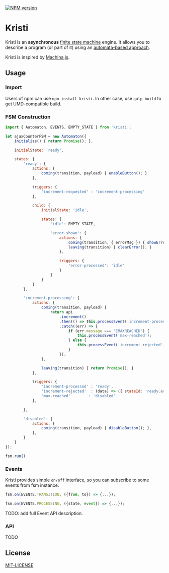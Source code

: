 [![NPM version][npm-image]][npm-url]

# Kristi

Kristi is an **asynchronous** [finite state machine][fsm-url] engine. It allows you to describe a program (or part of it) using an [automata-based approach][automata-url].

Kristi is inspired by [Machina.js](https://github.com/ifandelse/machina.js).

## Usage

### Import

Users of npm can use `npm install kristi`.
In other case, use `gulp build` to get UMD-compatible build.


### FSM Construction

```javascript
import { Automaton, EVENTS, EMPTY_STATE } from 'kristi';

let ajaxCounterFSM = new Automaton({
    initialize() { return Promise(); },

    initialState: 'ready', 

    states: {
        'ready': {
            actions: {
                coming(transition, payload) { enableButton(); }
            },

            triggers: {
                'increment-requested' : 'increment-processing'
            },

            child: {
                initialState: 'idle',

                states: {
                    'idle': EMPTY_STATE,

                    'error-shown': {
                        actions: {
                            coming(transition, { errorMsg }) { showError(errorMsg); },
                            leaving(transition) { clearError(); }
                        },

                        triggers: {
                            'error-processed': 'idle'
                        }
                    }
                }
            }
        },

        'increment-processing': {
            actions: {
                coming(transition, payload) { 
                    return api
                        .increment()
                        .then(() => this.processEvent('increment-processed'))
                        .catch((err) => {
                            if (err.message === 'EMAXREACHED') {
                                this.processEvent('max-reached');
                            } else {
                                this.processEvent('increment-rejected', { errorMsg: err.message });
                            }
                        }); 
                },

                leaving(transition) { return Promise(); }
            },

            triggers: {
                'increment-processed' : 'ready',
                'increment-rejected'  : (data) => ({ stateId: 'ready.error-shown', data }),
                'max-reached'        : 'disabled'
            },

        },

        'disabled': {
            actions: {
                coming(transition, payload) { disableButton(); },
            },
        }
    }
});

fsm.run()
```


### Events

Kristi provides simple `on/off` interface, so you can subscribe to some events from fsm instance.

```javascript
fsm.on(EVENTS.TRANSITION, ({from, to}) => {...});

fsm.on(EVENTS.PROCESSING, ({state, event}) => {...});
```

TODO: add full Event API description.


### API

TODO 

## License

[MIT-LICENSE](https://github.com/AZaviruha/Kristi/blob/master/LICENSE)


[npm-image]: http://img.shields.io/badge/npm-v2.0.0-green.svg
[npm-url]: https://www.npmjs.com/package/kristi
[fsm-url]: https://en.wikipedia.org/wiki/Finite-state_machine
[automata-url]: https://en.wikipedia.org/wiki/Automata-based_programming
